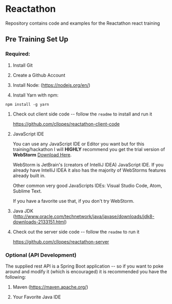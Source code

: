 # Reactathon
Repository contains code and examples for the Reactathon react training

## Pre Training Set Up

### Required:

1. Install Git

1. Create a Github Account

1. Install Node: (https://nodejs.org/en/)

1. Install Yarn with npm:

`npm install -g yarn`

1. Check out client side code -- follow the `readme` to install and run it

    https://github.com/cllopes/reactathon-client-code


1. JavaScript IDE

    You can use any JavaScript IDE or Editor you want but for this training/hackathon I will __HIGHLY__ recommend you get the 
trial version of **WebStorm** [Download Here](https://www.jetbrains.com/webstorm/download/).

    WebStorm is JetBrain's (creators of IntelliJ IDEA) JavaScript IDE. If you already have IntelliJ IDEA it also has the majority
    of WebStorms features already built in.
    
    Other common very good JavaScripts IDEs: Visual Studio Code, Atom, Sublime Text.
    
    If you have a favorite use that, if you don't try WebStorm.

1. Java JDK (http://www.oracle.com/technetwork/java/javase/downloads/jdk8-downloads-2133151.html)

1. Check out the server side code -- follow the `readme` to run it

    https://github.com/cllopes/reactathon-server

### Optional (API Development)

The supplied rest API is a Spring Boot application -- so if you want to poke around and modify it (which is 
encouraged) it is recommended you have the following:

1. Maven (https://maven.apache.org/)

2. Your Favorite Java IDE

